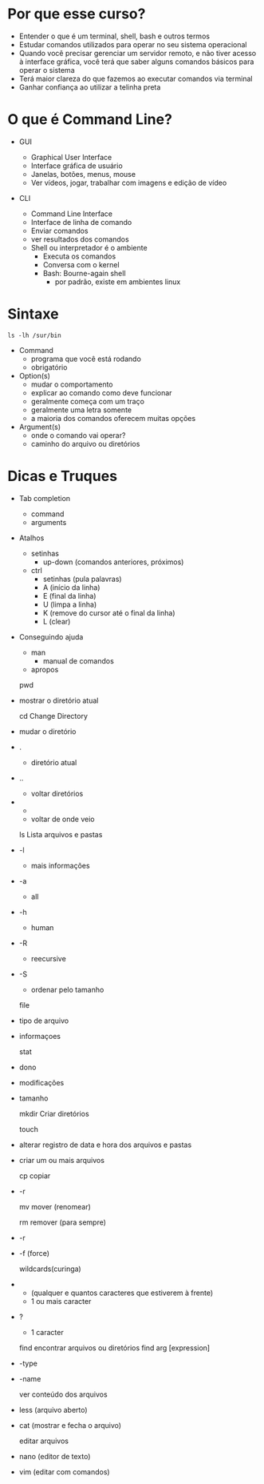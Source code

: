 # Por que esse curso?

* Entender o que é um terminal, shell, bash e outros termos
* Estudar comandos utilizados para operar no seu sistema operacional
* Quando você precisar gerenciar um servidor remoto, e não tiver acesso à interface gráfica, você terá que saber alguns comandos básicos para operar o sistema
* Terá maior clareza do que fazemos ao executar comandos via terminal
* Ganhar confiança ao utilizar a telinha preta



# O que é Command Line?

* GUI
  * Graphical User Interface
  * Interface gráfica de usuário
  * Janelas, botões, menus, mouse
  * Ver vídeos, jogar, trabalhar com imagens e edição de vídeo

* CLI
  * Command Line Interface
  * Interface de linha de comando
  * Enviar comandos
  * ver resultados dos comandos
  * Shell ou interpretador é o ambiente
    * Executa os comandos
    * Conversa com o kernel
    * Bash: Bourne-again shell
      * por padrão, existe em ambientes linux

# Sintaxe

    ls -lh /sur/bin

* Command
  * programa que você está rodando
  * obrigatório
* Option(s)
  * mudar o comportamento
  * explicar ao comando como deve funcionar
  * geralmente começa com um traço
  * geralmente uma letra somente
  * a maioria dos comandos oferecem muitas opções
* Argument(s)
  * onde o comando vai operar?
  * caminho do arquivo ou diretórios



# Dicas e Truques

* Tab completion
  * command
  * arguments

* Atalhos
  * setinhas
    * up-down (comandos anteriores, próximos)
  * ctrl
    * setinhas (pula palavras)
    * A (início da linha)
    * E (final da linha)
    * U (limpa a linha)
    * K (remove do cursor até o final da linha)
    * L (clear)

* Conseguindo ajuda
  * man
    * manual de comandos
  * apropos

  pwd
* mostrar o diretório atual
  
  cd
 Change Directory
* mudar o diretório
* .
  * diretório atual
* ..
  * voltar diretórios
* -
  * voltar de onde veio

  ls
 Lista arquivos e pastas
* -l
  * mais informações
* -a
  * all
* -h
  * human
* -R
  * reecursive
* -S
  * ordenar pelo tamanho

  file
* tipo de arquivo
* informaçoes

  stat
* dono
* modificações
* tamanho

  mkdir
 Criar diretórios

  touch
* alterar registro de data e hora dos arquivos e pastas
* criar um ou mais arquivos

  cp
 copiar
* -r

  mv
 mover (renomear)

  rm
 remover (para sempre)
* -r
* -f (force)

  wildcards(curinga)
* * (qualquer e quantos caracteres que estiverem à frente)
  * 1 ou mais caracter
* ?
  * 1 caracter

  find
 encontrar arquivos ou diretórios
find <path> arg [expression]
* -type <diirectory or file>
* -name

  ver conteúdo dos arquivos
* less (arquivo aberto)
* cat (mostrar e fecha o arquivo)

  editar arquivos
* nano (editor de texto)
* vim (editar com comandos)